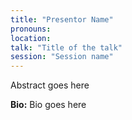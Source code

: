 ```yaml
---
title: "Presentor Name"
pronouns: 
location: 
talk: "Title of the talk"
session: "Session name"
---
```


Abstract goes here

__Bio:__ Bio goes here


<!-- To set up a speaker: 
1. Change the name of this folder from template to speaker_name
1. Add a headshot named speaker_name.jpg
1. Change the name of this file to index.md -->